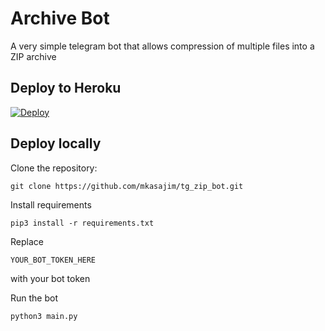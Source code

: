 # Archive Bot

A very simple telegram bot that allows compression of multiple files into a ZIP archive



## Deploy to Heroku

[![Deploy](https://www.herokucdn.com/deploy/button.svg)](https://heroku.com/deploy?template=https://github.com/mkasajim/tg_zip_bot)


## Deploy locally


Clone the repository:

```
git clone https://github.com/mkasajim/tg_zip_bot.git
```

Install requirements

```
pip3 install -r requirements.txt
```
Replace  
```
YOUR_BOT_TOKEN_HERE
``` 
with your bot token

Run the bot
```
python3 main.py
```
